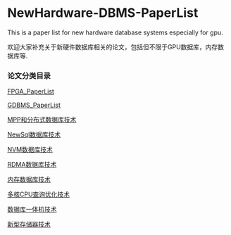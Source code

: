 # NewHardware-DBMS-PaperList
This is a paper list for new hardware database systems especially for gpu.

欢迎大家补充关于新硬件数据库相关的论文，包括但不限于GPU数据库，内存数据库等.

### 论文分类目录

[FPGA_PaperList][fpga]

[GDBMS_PaperList][gdbms]

[MPP和分布式数据库技术][mpp&distribute]

[NewSql数据库技术][newsql]

[NVM数据库技术][nvm]

[RDMA数据库技术][rdma]

[内存数据库技术][inMem]

[多核CPU查询优化技术][multCpu]

[数据库一体机技术][allInOne]

[新型存储器技术][newStorage]

[fpga]:https://github.com/CSLiuPeng/NewHardware_DBMS_PaperList/blob/dev/Paper/FPGA_PaperList.md
[gdbms]:https://github.com/CSLiuPeng/NewHardware_DBMS_PaperList/blob/dev/Paper/GDBMS_PaperList.md
[mpp&distribute]:https://github.com/CSLiuPeng/NewHardware_DBMS_PaperList/blob/dev/Paper/MPP%E5%92%8C%E5%88%86%E5%B8%83%E5%BC%8F%E6%95%B0%E6%8D%AE%E5%BA%93%E6%8A%80%E6%9C%AF.md
[newsql]:https://github.com/CSLiuPeng/NewHardware_DBMS_PaperList/blob/dev/Paper/NewSQL%E6%95%B0%E6%8D%AE%E5%BA%93%E6%8A%80%E6%9C%AF.md
[nvm]:https://github.com/CSLiuPeng/NewHardware_DBMS_PaperList/blob/dev/Paper/NVM%E6%95%B0%E6%8D%AE%E5%BA%93%E6%8A%80%E6%9C%AF.md
[rdma]:https://github.com/CSLiuPeng/NewHardware_DBMS_PaperList/blob/dev/Paper/RDMA%E7%9B%B8%E5%85%B3%E6%95%B0%E6%8D%AE%E5%BA%93%E4%BC%98%E5%8C%96%E6%8A%80%E6%9C%AF.md
[inMem]:https://github.com/CSLiuPeng/NewHardware_DBMS_PaperList/blob/dev/Paper/%E5%86%85%E5%AD%98%E6%95%B0%E6%8D%AE%E5%BA%93%E6%8A%80%E6%9C%AF.md
[multCpu]:https://github.com/CSLiuPeng/NewHardware_DBMS_PaperList/blob/dev/Paper/%E5%A4%9A%E6%A0%B8CPU%E6%9F%A5%E8%AF%A2%E4%BC%98%E5%8C%96%E6%8A%80%E6%9C%AF.md
[allInOne]:https://github.com/CSLiuPeng/NewHardware_DBMS_PaperList/blob/dev/Paper/%E6%95%B0%E6%8D%AE%E5%BA%93%E4%B8%80%E4%BD%93%E6%9C%BA%E6%8A%80%E6%9C%AF.md
[newStorage]:https://github.com/CSLiuPeng/NewHardware_DBMS_PaperList/blob/dev/Paper/%E6%96%B0%E5%9E%8B%E5%AD%98%E5%82%A8%E5%99%A8%E6%8A%80%E6%9C%AF.md
